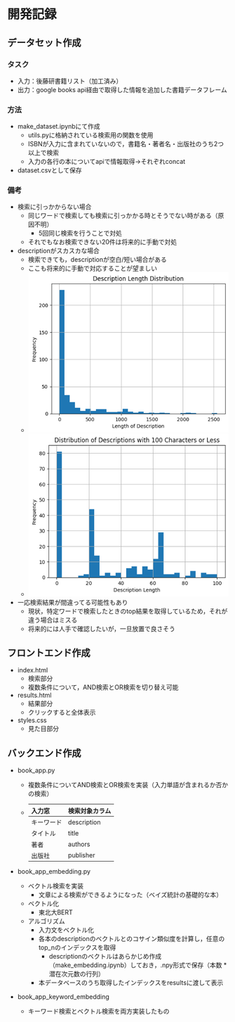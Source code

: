 # 開発記録

## データセット作成

### タスク

* 入力：後藤研書籍リスト（加工済み）
* 出力：google books api経由で取得した情報を追加した書籍データフレーム

### 方法

* make_dataset.ipynbにて作成
  * utils.pyに格納されている検索用の関数を使用
  * ISBNが入力に含まれていないので，書籍名・著者名・出版社のうち2つ以上で検索
  * 入力の各行の本についてapiで情報取得→それぞれconcat
* dataset.csvとして保存

### 備考

* 検索に引っかからない場合
  * 同じワードで検索しても検索に引っかかる時とそうでない時がある（原因不明）
    * 5回同じ検索を行うことで対処
  * それでもなお検索できない20件は将来的に手動で対処
* descriptionがスカスカな場合
  * 検索できても，descriptionが空白/短い場合がある
  * ここも将来的に手動で対応することが望ましい
  * ![1719085622298](image/memo/1719085622298.png)
  * ![1719085653116](image/memo/1719085653116.png)
* 一応検索結果が間違ってる可能性もあり
  * 現状，特定ワードで検索したときのtop結果を取得しているため，それが違う場合はミスる
  * 将来的には人手で確認したいが，一旦放置で良さそう

## フロントエンド作成

* index.html
  * 検索部分
  * 複数条件について，AND検索とOR検索を切り替え可能
* results.html
  * 結果部分
  * クリックすると全体表示
* styles.css
  * 見た目部分

## バックエンド作成

* book_app.py

  * 複数条件についてAND検索とOR検索を実装（入力単語が含まれるか否かの検索）
  * | 入力窓     | 検索対象カラム |
    | ---------- | -------------- |
    | キーワード | description    |
    | タイトル   | title          |
    | 著者       | authors        |
    | 出版社     | publisher      |
* book_app_embedding.py

  * ベクトル検索を実装
    * 文章による検索ができるようになった（ベイズ統計の基礎的な本）
  * ベクトル化
    * 東北大BERT
  * アルゴリズム
    * 入力文をベクトル化
    * 各本のdescriptionのベクトルとのコサイン類似度を計算し，任意のtop_nのインデックスを取得
      * descriptionのベクトルはあらかじめ作成（make_embedding.ipynb）しておき，.npy形式で保存（本数 * 潜在次元数の行列）
    * 本データベースのうち取得したインデックスをresultsに渡して表示
* book_app_keyword_embedding

  * キーワード検索とベクトル検索を両方実装したもの
